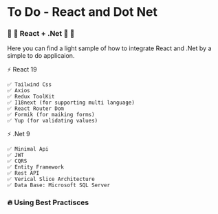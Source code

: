 # To Do - React and Dot Net 
### :blue_heart: :purple_heart: React + .Net :blue_heart: :purple_heart:

Here you can find a light sample of how to integrate React and .Net by a simple to do applicaion.

⚡ React 19

    ✅ Tailwind Css
    ✅ Axios
    ✅ Redux ToolKit
    ✅ I18next (for supporting multi language)
    ✅ React Router Dom
    ✅ Formik (for maiking forms)
    ✅ Yup (for validating values)
     

⚡ .Net 9

    ✅ Minimal Api
    ✅ JWT
    ✅ CQRS
    ✅ Entity Framework
    ✅ Rest API
    ✅ Verical Slice Architecture
    ✅ Data Base: Microsoft SQL Server
    

### :fire: Using Best Practisces





